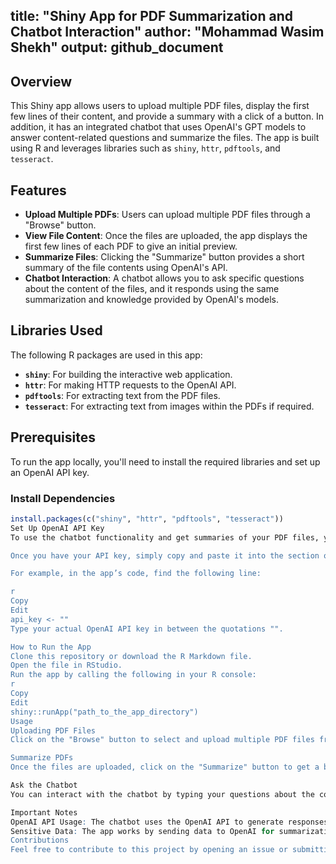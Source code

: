 title: "Shiny App for PDF Summarization and Chatbot Interaction"
author: "Mohammad Wasim Shekh"
output: github_document
---

## Overview

This Shiny app allows users to upload multiple PDF files, display the first few lines of their content, and provide a summary with a click of a button. In addition, it has an integrated chatbot that uses OpenAI's GPT models to answer content-related questions and summarize the files. The app is built using R and leverages libraries such as `shiny`, `httr`, `pdftools`, and `tesseract`.

## Features

- **Upload Multiple PDFs**: Users can upload multiple PDF files through a "Browse" button.
- **View File Content**: Once the files are uploaded, the app displays the first few lines of each PDF to give an initial preview.
- **Summarize Files**: Clicking the "Summarize" button provides a short summary of the file contents using OpenAI's API.
- **Chatbot Interaction**: A chatbot allows you to ask specific questions about the content of the files, and it responds using the same summarization and knowledge provided by OpenAI's models.

## Libraries Used

The following R packages are used in this app:

- **`shiny`**: For building the interactive web application.
- **`httr`**: For making HTTP requests to the OpenAI API.
- **`pdftools`**: For extracting text from the PDF files.
- **`tesseract`**: For extracting text from images within the PDFs if required.

## Prerequisites

To run the app locally, you'll need to install the required libraries and set up an OpenAI API key.

### Install Dependencies

```r
install.packages(c("shiny", "httr", "pdftools", "tesseract"))
Set Up OpenAI API Key
To use the chatbot functionality and get summaries of your PDF files, you'll need an OpenAI API key. You can obtain one by creating an account on the OpenAI platform.

Once you have your API key, simply copy and paste it into the section of the code where it says paste your api key here. There is no need to set it as an environment variable manually.

For example, in the app’s code, find the following line:

r
Copy
Edit
api_key <- ""
Type your actual OpenAI API key in between the quotations "".

How to Run the App
Clone this repository or download the R Markdown file.
Open the file in RStudio.
Run the app by calling the following in your R console:
r
Copy
Edit
shiny::runApp("path_to_the_app_directory")
Usage
Uploading PDF Files
Click on the "Browse" button to select and upload multiple PDF files from your computer. The app will display the first few lines of each PDF so you can get a quick preview.

Summarize PDFs
Once the files are uploaded, click on the "Summarize" button to get a brief summary of the file contents. The app uses OpenAI's GPT models to provide this summary.

Ask the Chatbot
You can interact with the chatbot by typing your questions about the content of the uploaded files in the text box provided. The chatbot will respond based on the file contents and the summary generated earlier.

Important Notes
OpenAI API Usage: The chatbot uses the OpenAI API to generate responses. By interacting with the chatbot, you are submitting data to OpenAI’s servers. Please be mindful of any sensitive or private information you share through the chatbot.
Sensitive Data: The app works by sending data to OpenAI for summarization and answering questions. Be cautious not to upload or share sensitive, confidential, or personal information in the PDFs you upload, as this data may be processed by OpenAI's servers, which are public.
Contributions
Feel free to contribute to this project by opening an issue or submitting a pull request. Suggestions and improvements are welcome!

